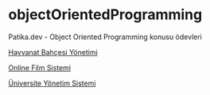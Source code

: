 # objectOrientedProgramming
Patika.dev - Object Oriented Programming konusu ödevleri




[Hayvanat Bahçesi Yönetimi](https://github.com/semkrblt/objectOrientedProgramming/blob/main/hayvanatBahcesiYonetimi.png)

[Online Film Sistemi](https://github.com/semkrblt/objectOrientedProgramming/blob/main/onlineFilmSistemi.png)

[Üniversite Yönetim Sistemi](https://github.com/semkrblt/objectOrientedProgramming/blob/main/universiteYonetimSistemi.png)
